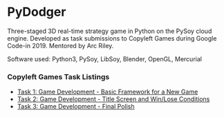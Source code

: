 # PyDodger

Three-staged 3D real-time strategy game in Python on the PySoy cloud engine. Developed as task submissions to Copyleft Games during Google Code-in 2019. Mentored by Arc Riley.

Software used: Python3, PySoy, LibSoy, Blender, OpenGL, Mercurial

### Copyleft Games Task Listings

- [Task 1: Game Development - Basic Framework for a New Game](https://codein.withgoogle.com/archive/2019/organization/5643126998302720/task/5232878768619520/)
- [Task 2: Game Development - Title Screen and Win/Lose Conditions](https://codein.withgoogle.com/archive/2019/organization/5643126998302720/task/4599706898923520/)
- [Task 3: Game Development - Final Polish](https://codein.withgoogle.com/archive/2019/organization/5643126998302720/task/5571176961671168/)
